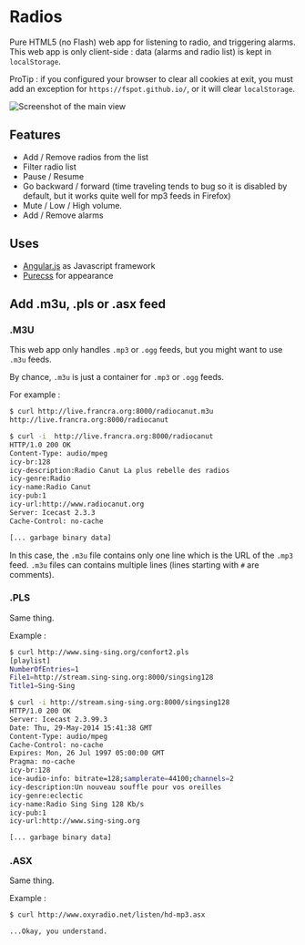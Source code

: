 Radios
======

Pure HTML5 (no Flash) web app for listening to radio, and triggering alarms. This web app is only client-side : data (alarms and radio list) is kept in `localStorage`.

ProTip : if you configured your browser to clear all cookies at exit, you must add an exception for `https://fspot.github.io/`, or it will clear `localStorage`.

![Screenshot of the main view](http://i.imgur.com/11BmqNJ.png)


Features
--------

- Add / Remove radios from the list
- Filter radio list
- Pause / Resume
- Go backward / forward (time traveling tends to bug so it is disabled by default, but it works quite well for mp3 feeds in Firefox)
- Mute / Low / High volume.
- Add / Remove alarms

Uses
----

- [Angular.js](https://angularjs.org/) as Javascript framework
- [Purecss](http://purecss.io/) for appearance

Add .m3u, .pls or .asx feed
---------------------------

### .M3U

This web app only handles `.mp3` or `.ogg` feeds, but you might want to use `.m3u` feeds.

By chance, `.m3u` is just a container for `.mp3` or `.ogg` feeds.

For example :

```bash
$ curl http://live.francra.org:8000/radiocanut.m3u
http://live.francra.org:8000/radiocanut

$ curl -i  http://live.francra.org:8000/radiocanut            
HTTP/1.0 200 OK
Content-Type: audio/mpeg
icy-br:128
icy-description:Radio Canut La plus rebelle des radios
icy-genre:Radio
icy-name:Radio Canut
icy-pub:1
icy-url:http://www.radiocanut.org
Server: Icecast 2.3.3
Cache-Control: no-cache

[... garbage binary data]
```

In this case, the `.m3u` file contains only one line which is the URL of the `.mp3` feed. `.m3u` files can contains multiple lines (lines starting with `#` are comments).

### .PLS

Same thing.

Example :

```bash
$ curl http://www.sing-sing.org/confort2.pls
[playlist]
NumberOfEntries=1
File1=http://stream.sing-sing.org:8000/singsing128
Title1=Sing-Sing

$ curl -i http://stream.sing-sing.org:8000/singsing128
HTTP/1.0 200 OK
Server: Icecast 2.3.99.3
Date: Thu, 29-May-2014 15:41:38 GMT
Content-Type: audio/mpeg
Cache-Control: no-cache
Expires: Mon, 26 Jul 1997 05:00:00 GMT
Pragma: no-cache
icy-br:128
ice-audio-info: bitrate=128;samplerate=44100;channels=2
icy-description:Un nouveau souffle pour vos oreilles
icy-genre:eclectic
icy-name:Radio Sing Sing 128 Kb/s
icy-pub:1
icy-url:http://www.sing-sing.org

[... garbage binary data]
```

### .ASX

Same thing.

Example :

```bash
$ curl http://www.oxyradio.net/listen/hd-mp3.asx

...Okay, you understand.
```
